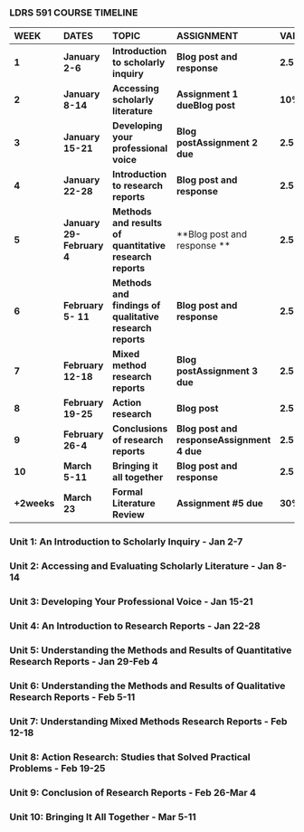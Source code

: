 ### LDRS 591 COURSE TIMELINE

| **WEEK** | **DATES** | **TOPIC** | **ASSIGNMENT** | **VALUE** |
| :--- | :--- | :--- | :--- | :--- |
| **1** | **January 2-6** | **Introduction to scholarly inquiry** | **Blog post and response** | **2.5%** |
| **2** | **January 8-14** | **Accessing scholarly literature** | **Assignment 1 dueBlog post** | **10%2.5%** |
| **3** | **January 15-21** | **Developing your professional voice** | **Blog postAssignment 2 due** | **2.5%10%** |
| **4** | **January 22-28** | **Introduction to research reports** | **Blog post and response** | **2.5%** |
| **5** | **January 29-February 4** | **Methods and results of quantitative research reports** | **Blog post and response ** | **2.5%** |
| **6** | **February 5- 11** | **Methods and findings of qualitative research reports** | **Blog post and response** | **2.5%** |
| **7** | **February 12-18** | **Mixed method research reports** | **Blog postAssignment 3 due** | **2.5%15%** |
| **8** | **February 19-25** | **Action research** | **Blog post** | **2.5%** |
| **9** | **February 26-4** | **Conclusions of research reports** | **Blog post and responseAssignment 4 due** | **2.5%10%** |
| **10** | **March 5-11** | **Bringing it all together** | **Blog post and response** | **2.5%** |
| **+2weeks** | **March 23** | **Formal Literature Review** | **Assignment \#5 due** | **30%** |

### 

### Unit 1: An Introduction to Scholarly Inquiry - Jan 2-7

### Unit 2: Accessing and Evaluating Scholarly Literature - Jan 8-14

### Unit 3: Developing Your Professional Voice - Jan 15-21

### Unit 4: An Introduction to Research Reports - Jan 22-28

### Unit 5: Understanding the Methods and Results of Quantitative Research Reports - Jan 29-Feb 4

### Unit 6: Understanding the Methods and Results of Qualitative Research Reports - Feb 5-11

### Unit 7: Understanding Mixed Methods Research Reports - Feb 12-18

### Unit 8: Action Research: Studies that Solved Practical Problems - Feb 19-25

### Unit 9: Conclusion of Research Reports - Feb 26-Mar 4

### Unit 10: Bringing It All Together - Mar 5-11



